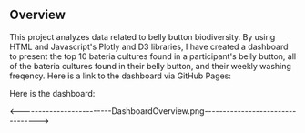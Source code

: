 ## Overview

This project analyzes data related to belly button biodiversity. By using HTML and Javascript's Plotly and D3 libraries,
 I have created a dashboard to present the top 10 bateria cultures found in a participant's belly button, 
all of the bateria cultures found in their belly button, and  their weekly washing freqency. 
Here is a link to the dashboard via GitHub Pages:


 Here is the dashboard:

<-------------------------DashboardOverview.png--------------------------------->